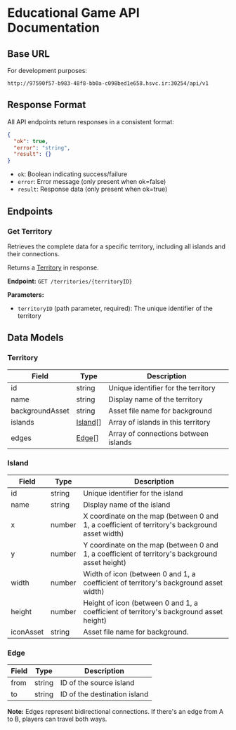 # Educational Game API Documentation

## Base URL

For development purposes:

```
http://97590f57-b983-48f8-bb0a-c098bed1e658.hsvc.ir:30254/api/v1
```

## Response Format

All API endpoints return responses in a consistent format:

```json
{
  "ok": true,
  "error": "string",
  "result": {}
}
```

- `ok`: Boolean indicating success/failure
- `error`: Error message (only present when ok=false)
- `result`: Response data (only present when ok=true)

## Endpoints

### Get Territory

Retrieves the complete data for a specific territory, including all islands and their connections.

Returns a [Territory](#territory) in response.

**Endpoint:** `GET /territories/{territoryID}`

**Parameters:**

- `territoryID` (path parameter, required): The unique identifier of the territory

## Data Models

### Territory

| Field           | Type                | Description                          |
|-----------------|---------------------|--------------------------------------|
| id              | string              | Unique identifier for the territory  |
| name            | string              | Display name of the territory        |
| backgroundAsset | string              | Asset file name for background       |
| islands         | [Island](#island)[] | Array of islands in this territory   |
| edges           | [Edge](#edge)[]     | Array of connections between islands |

### Island

| Field     | Type   | Description                                                                                     |
|-----------|--------|-------------------------------------------------------------------------------------------------|
| id        | string | Unique identifier for the island                                                                |
| name      | string | Display name of the island                                                                      |
| x         | number | X coordinate on the map (between 0 and 1, a coefficient of territory's background asset width)  |
| y         | number | Y coordinate on the map (between 0 and 1, a coefficient of territory's background asset height) |
| width     | number | Width of icon (between 0 and 1, a coefficient of territory's background asset width)            |
| height    | number | Height of icon (between 0 and 1, a coefficient of territory's background asset height)          |
| iconAsset | string | Asset file name for background.                                                                 |

### Edge

| Field | Type   | Description                  |
|-------|--------|------------------------------|
| from  | string | ID of the source island      |
| to    | string | ID of the destination island |

**Note:** Edges represent bidirectional connections. If there's an edge from A to B, players can travel both ways.
